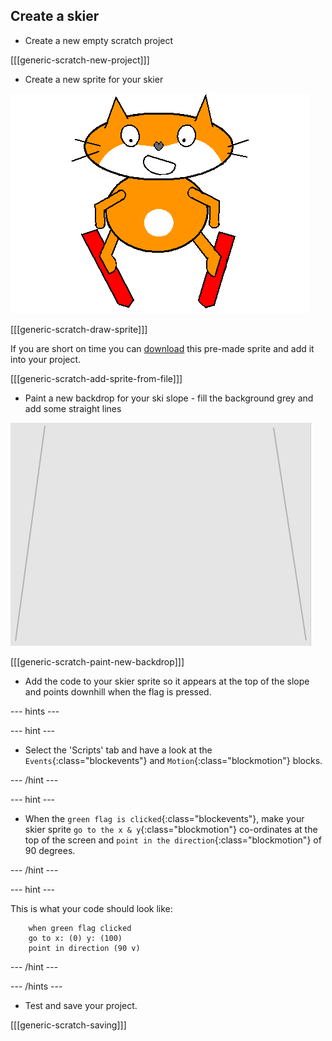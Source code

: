 ## Create a skier

+ Create a new empty scratch project

[[[generic-scratch-new-project]]]

+ Create a new sprite for your skier

![skier sprite](images/skier_sprite.png)

[[[generic-scratch-draw-sprite]]]

If you are short on time you can [download](resources/skiing_cat.sprite2) this pre-made sprite and add it into your project.

[[[generic-scratch-add-sprite-from-file]]]

+ Paint a new backdrop for your ski slope - fill the background grey and add some straight lines

![ski slope backdrop](images/backdrop.png)

[[[generic-scratch-paint-new-backdrop]]]

+ Add the code to your skier sprite so it appears at the top of the slope and points downhill when the flag is pressed.

--- hints ---

--- hint ---

+ Select the 'Scripts' tab and have a look at the `Events`{:class="blockevents"} and `Motion`{:class="blockmotion"} blocks.

--- /hint ---

--- hint ---

+ When the `green flag is clicked`{:class="blockevents"}, make your skier sprite `go to the x & y`{:class="blockmotion"} co-ordinates at the top of the screen and `point in the direction`{:class="blockmotion"} of 90 degrees.

--- /hint ---

--- hint ---

This is what your code should look like:

```blocks
	when green flag clicked
	go to x: (0) y: (100)
	point in direction (90 v)
```

--- /hint ---

--- /hints ---

+ Test and save your project.

[[[generic-scratch-saving]]]

